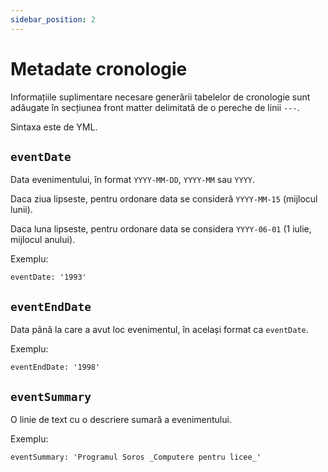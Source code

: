```yaml
---
sidebar_position: 2
---
```


# Metadate cronologie

Informațiile suplimentare necesare generării tabelelor de cronologie
sunt adăugate în secțiunea front matter delimitată de o pereche de
linii `---`.

Sintaxa este de YML.

## `eventDate`

Data evenimentului, în format `YYYY-MM-DD`, `YYYY-MM` sau `YYYY`.

Daca ziua lipseste, pentru ordonare data se consideră `YYYY-MM-15` (mijlocul lunii).

Daca luna lipseste, pentru ordonare data se considera `YYYY-06-01` (1 iulie, mijlocul anului).

Exemplu:

```
eventDate: '1993'
```

## `eventEndDate`

Data până la care a avut loc evenimentul, în același format ca `eventDate`.

Exemplu:

```
eventEndDate: '1998'
```

## `eventSummary`

O linie de text cu o descriere sumară a evenimentului.

Exemplu:

```
eventSummary: 'Programul Soros _Computere pentru licee_'
```
